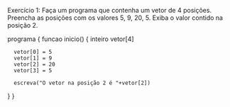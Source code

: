 Exercício 1: Faça um programa que contenha um vetor de 4 posições. Preencha as posições com os valores 5, 9, 20, 5. Exiba o valor contido na posição 2.

programa
{
   funcao inicio()
   {
      inteiro vetor[4]

      vetor[0] = 5
      vetor[1] = 9
      vetor[2] = 20
      vetor[3] = 5

      escreva("O vetor na posição 2 é "+vetor[2])
   }
}